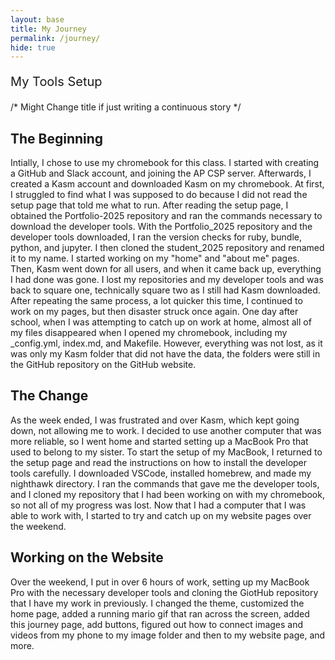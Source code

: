 ```yaml
---
layout: base
title: My Journey
permalink: /journey/
hide: true
---
```


<p style="font-size: 20px;">My Tools Setup</p> /* Might Change title if just writing a continuous story */

## The Beginning 

Intially, I chose to use my chromebook for this class. I started with creating a GitHub and Slack account, and joining the AP CSP server. Afterwards, I created a Kasm account and downloaded Kasm on my chromebook. At first, I struggled to find what I was supposed to do because I did not read the setup page that told me what to run. After reading the setup page, I obtained the Portfolio-2025 repository and ran the commands necessary to download the developer tools. With the Portfolio_2025 repository and the developer tools downloaded, I ran the version checks for ruby, bundle, python, and jupyter. I then cloned the student_2025 repository and renamed it to my name. I started working on my "home" and "about me" pages. Then, Kasm went down for all users, and when it came back up, everything I had done was gone. I lost my repositories and my developer tools and was back to square one, technically square two as I still had Kasm downloaded. After repeating the same process, a lot quicker this time, I continued to work on my pages, but then disaster struck once again. One day after school, when I was attempting to catch up on work at home, almost all of my files disappeared when I opened my chromebook, including my _config.yml, index.md, and Makefile. However, everything was not lost, as it was only my Kasm folder that did not have the data, the folders were still in the GitHub repository on the GitHub website.

## The Change

As the week ended, I was frustrated and over Kasm, which kept going down, not allowing me to work. I decided to use another computer that was more reliable, so I went home and started setting up a MacBook Pro that used to belong to my sister. To start the setup of my MacBook, I returned to the setup page and read the instructions on how to install the developer tools carefully. I downloaded VSCode, installed homebrew, and made my nighthawk directory. I ran the commands that gave me the developer tools, and I cloned my repository that I had been working on with my chromebook, so not all of my progress was lost. Now that I had a computer that I was able to work with, I started to try and catch up on my website pages over the weekend.

## Working on the Website

Over the weekend, I put in over 6 hours of work, setting up my MacBook Pro with the necessary developer tools and cloning the GiotHub repository that I have my work in previously. I changed the theme, customized the home page, added a running mario gif that ran across the screen, added this journey page, add buttons, figured out how to connect images and videos from my phone to my image folder and then to my website page, and more.
